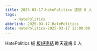 ```yaml
---
title: 2025-03-17-HatePolitics 違規 0 人
tags:
    - HatePolitics
abbrlink: 2025-03-17-HatePolitics
date: HatePolitics-2025-03-17 12:00:00
---
```

HatePolitics 板 [板規連結](https://www.ptt.cc/bbs/HatePolitics/M.1617115262.A.D60.html)
昨天違規 0 人
